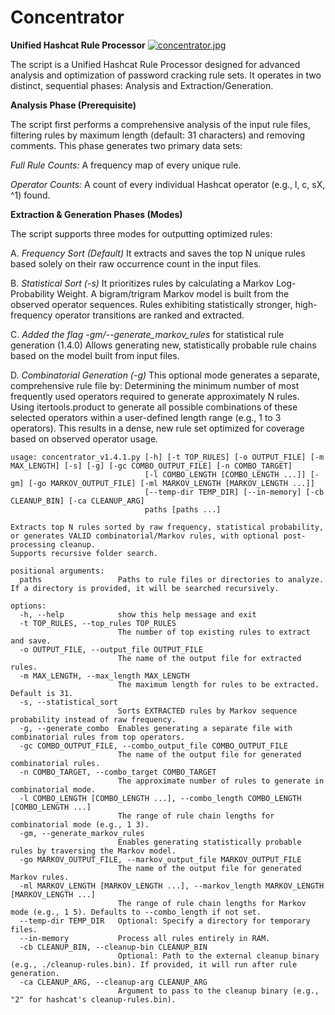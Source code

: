 # Concentrator
**Unified Hashcat Rule Processor**
[![concentrator.jpg](https://i.postimg.cc/jdfV4j7D/concentrator.jpg)](https://postimg.cc/JGRd1MK8)

The script is a Unified Hashcat Rule Processor designed for advanced analysis and optimization of password cracking rule sets. It operates in two distinct, sequential phases: Analysis and Extraction/Generation.


**Analysis Phase (Prerequisite)**

The script first performs a comprehensive analysis of the input rule files, filtering rules by maximum length (default: 31 characters) and removing comments. This phase generates two primary data sets:

*Full Rule Counts:* A frequency map of every unique rule.

*Operator Counts:* A count of every individual Hashcat operator (e.g., l, c, sX, ^1) found.


**Extraction & Generation Phases (Modes)**

The script supports three modes for outputting optimized rules:

A. *Frequency Sort (Default)*
It extracts and saves the top N unique rules based solely on their raw occurrence count in the input files.

B. *Statistical Sort (-s)*
It prioritizes rules by calculating a Markov Log-Probability Weight. A bigram/trigram Markov model is built from the observed operator sequences. Rules exhibiting statistically stronger, high-frequency operator transitions are ranked and extracted.

C. *Added the flag -gm/--generate_markov_rules* for statistical rule generation (1.4.0)
Allows generating new, statistically probable rule chains based on the model built from input files.

D. *Combinatorial Generation (-g)*
This optional mode generates a separate, comprehensive rule file by:
Determining the minimum number of most frequently used operators required to generate approximately N rules.
Using itertools.product to generate all possible combinations of these selected operators within a user-defined length range (e.g., 1 to 3 operators).
This results in a dense, new rule set optimized for coverage based on observed operator usage.

```
usage: concentrator_v1.4.1.py [-h] [-t TOP_RULES] [-o OUTPUT_FILE] [-m MAX_LENGTH] [-s] [-g] [-gc COMBO_OUTPUT_FILE] [-n COMBO_TARGET]
                              [-l COMBO_LENGTH [COMBO_LENGTH ...]] [-gm] [-go MARKOV_OUTPUT_FILE] [-ml MARKOV_LENGTH [MARKOV_LENGTH ...]]
                              [--temp-dir TEMP_DIR] [--in-memory] [-cb CLEANUP_BIN] [-ca CLEANUP_ARG]
                              paths [paths ...]

Extracts top N rules sorted by raw frequency, statistical probability, or generates VALID combinatorial/Markov rules, with optional post-processing cleanup.
Supports recursive folder search.

positional arguments:
  paths                 Paths to rule files or directories to analyze. If a directory is provided, it will be searched recursively.

options:
  -h, --help            show this help message and exit
  -t TOP_RULES, --top_rules TOP_RULES
                        The number of top existing rules to extract and save.
  -o OUTPUT_FILE, --output_file OUTPUT_FILE
                        The name of the output file for extracted rules.
  -m MAX_LENGTH, --max_length MAX_LENGTH
                        The maximum length for rules to be extracted. Default is 31.
  -s, --statistical_sort
                        Sorts EXTRACTED rules by Markov sequence probability instead of raw frequency.
  -g, --generate_combo  Enables generating a separate file with combinatorial rules from top operators.
  -gc COMBO_OUTPUT_FILE, --combo_output_file COMBO_OUTPUT_FILE
                        The name of the output file for generated combinatorial rules.
  -n COMBO_TARGET, --combo_target COMBO_TARGET
                        The approximate number of rules to generate in combinatorial mode.
  -l COMBO_LENGTH [COMBO_LENGTH ...], --combo_length COMBO_LENGTH [COMBO_LENGTH ...]
                        The range of rule chain lengths for combinatorial mode (e.g., 1 3).
  -gm, --generate_markov_rules
                        Enables generating statistically probable rules by traversing the Markov model.
  -go MARKOV_OUTPUT_FILE, --markov_output_file MARKOV_OUTPUT_FILE
                        The name of the output file for generated Markov rules.
  -ml MARKOV_LENGTH [MARKOV_LENGTH ...], --markov_length MARKOV_LENGTH [MARKOV_LENGTH ...]
                        The range of rule chain lengths for Markov mode (e.g., 1 5). Defaults to --combo_length if not set.
  --temp-dir TEMP_DIR   Optional: Specify a directory for temporary files.
  --in-memory           Process all rules entirely in RAM.
  -cb CLEANUP_BIN, --cleanup-bin CLEANUP_BIN
                        Optional: Path to the external cleanup binary (e.g., ./cleanup-rules.bin). If provided, it will run after rule generation.
  -ca CLEANUP_ARG, --cleanup-arg CLEANUP_ARG
                        Argument to pass to the cleanup binary (e.g., "2" for hashcat's cleanup-rules.bin).

```
